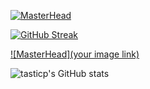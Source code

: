 [![MasterHead]((https://media.discordapp.net/attachments/1379694314988503040/1379694341005774929/premium_photo-1748882648048-1103b6963a3d.png?ex=68412bfc&is=683fda7c&hm=f52ce31c3315c5727f06234e3421e5baf066d1b167962c3d291608dfdc70ef02&=&format=webp&quality=lossless&width=1094&height=725))]((https://github.com/tasticp))

[![GitHub Streak](https://github-readme-streak-stats.herokuapp.com?user=tasticp&hide_border=true&border_radius=3&card_width=500&card_height=200)](https://git.io/streak-stats)

[![MasterHead](your image link)](https://github.com/tasticp)

![tasticp's GitHub stats](https://github-readme-stats.vercel.app/api?username=tasticp&theme=ambient_gradient&show_icons=true)
